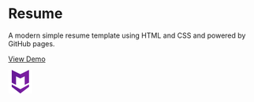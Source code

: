 # Resume

A modern simple resume template using HTML and CSS and powered by GitHub pages.

[View Demo](https://janice-cloud.github.io/Janice-Leung-Resume/)

![alt text](https://github.com/adam-p/markdown-here/raw/master/src/common/images/icon48.png "Logo Title Text 1")

